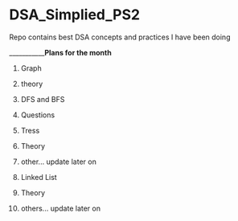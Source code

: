 # DSA_Simplied_PS2
Repo contains best DSA concepts and practices I have been doing

_____________________________Plans for the month__________________

1. Graph
  1. theory
  2. DFS and BFS
  3. Questions
 
2. Tress
  1. Theory
  2. other... update later on
  
3. Linked List
  1. Theory
  2. others... update later on
